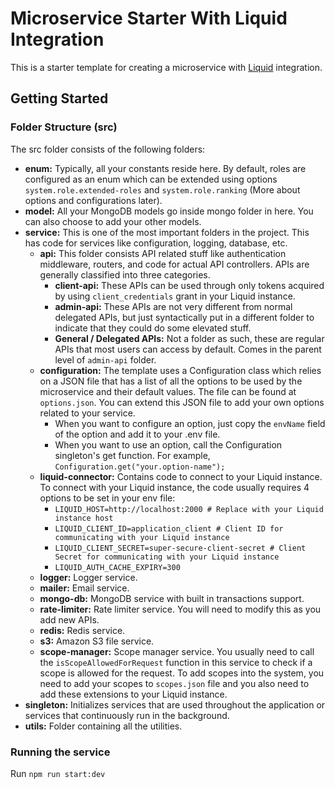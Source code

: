 # Microservice Starter With Liquid Integration

This is a starter template for creating a microservice with [Liquid](https://github.com/shrihari-prakash/liquid) integration.

## Getting Started

### Folder Structure (src)

The src folder consists of the following folders:

- **enum:** Typically, all your constants reside here. By default, roles are configured as an enum which can be extended using options `system.role.extended-roles` and `system.role.ranking` (More about options and configurations later).
- **model:** All your MongoDB models go inside mongo folder in here. You can also choose to add your other models.
- **service:** This is one of the most important folders in the project. This has code for services like configuration, logging, database, etc.
  - **api:** This folder consists API related stuff like authentication middleware, routers, and code for actual API controllers. APIs are generally classified into three categories.
    - **client-api:** These APIs can be used through only tokens acquired by using `client_credentials` grant in your Liquid instance.
    - **admin-api:** These APIs are not very different from normal delegated APIs, but just syntactically put in a different folder to indicate that they could do some elevated stuff.
    - **General / Delegated APIs:** Not a folder as such, these are regular APIs that most users can access by default. Comes in the parent level of `admin-api` folder.
  - **configuration:** The template uses a Configuration class which relies on a JSON file that has a list of all the options to be used by the microservice and their default values. The file can be found at `options.json`. You can extend this JSON file to add your own options related to your service.
    - When you want to configure an option, just copy the `envName` field of the option and add it to your .env file.
    - When you want to use an option, call the Configuration singleton's get function. For example, `Configuration.get("your.option-name");`
  - **liquid-connector:** Contains code to connect to your Liquid instance. To connect with your Liquid instance, the code usually requires 4 options to be set in your env file:
    - `LIQUID_HOST=http://localhost:2000 # Replace with your Liquid instance host`
    - `LIQUID_CLIENT_ID=application_client # Client ID for communicating with your Liquid instance`
    - `LIQUID_CLIENT_SECRET=super-secure-client-secret # Client Secret for communicating with your Liquid instance`
    - `LIQUID_AUTH_CACHE_EXPIRY=300`
  - **logger:** Logger service.
  - **mailer:** Email service.
  - **mongo-db:** MongoDB service with built in transactions support.
  - **rate-limiter:** Rate limiter service. You will need to modify this as you add new APIs.
  - **redis:** Redis service.
  - **s3:** Amazon S3 file service.
  - **scope-manager:** Scope manager service. You usually need to call the `isScopeAllowedForRequest` function in this service to check if a scope is allowed for the request. To add scopes into the system, you need to add your scopes to `scopes.json` file and you also need to add these extensions to your Liquid instance.
- **singleton:** Initializes services that are used throughout the application or services that continuously run in the background.
- **utils:** Folder containing all the utilities.

### Running the service

Run `npm run start:dev`
